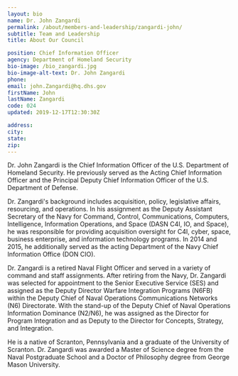 ```yaml
---
layout: bio
name: Dr. John Zangardi
permalink: /about/members-and-leadership/zangardi-john/
subtitle: Team and Leadership
title: About Our Council

position: Chief Information Officer
agency: Department of Homeland Security
bio-image: /bio_zangardi.jpg
bio-image-alt-text: Dr. John Zangardi
phone:
email: john.Zangardi@hq.dhs.gov
firstName: John
lastName: Zangardi
code: 024
updated: 2019-12-17T12:30:30Z

address:
city:
state:
zip: 
---
```

Dr. John Zangardi is the Chief Information Officer of the U.S. Department of Homeland Security. He previously served as the Acting Chief Information Officer and the Principal Deputy Chief Information Officer of the U.S. Department of Defense.

Dr. Zangardi's background includes acquisition, policy, legislative affairs, resourcing, and operations. In his assignment as the Deputy Assistant Secretary of the Navy for Command, Control, Communications, Computers, Intelligence, Information Operations, and Space (DASN C4I, IO, and Space), he was responsible for providing acquisition oversight for C4I, cyber, space, business enterprise, and information technology programs. In 2014 and 2015, he additionally served as the acting Department of the Navy Chief Information Office (DON CIO).

Dr. Zangardi is a retired Naval Flight Officer and served in a variety of command and staff assignments. After retiring from the Navy, Dr. Zangardi was selected for appointment to the Senior Executive Service (SES) and assigned as the Deputy Director Warfare Integration Programs (N6FB) within the Deputy Chief of Naval Operations Communications Networks (N6) Directorate. With the stand-up of the Deputy Chief of Naval Operations Information Dominance (N2/N6), he was assigned as the Director for Program Integration and as Deputy to the Director for Concepts, Strategy, and Integration.

He is a native of Scranton, Pennsylvania and a graduate of the University of Scranton. Dr. Zangardi was awarded a Master of Science degree from the Naval Postgraduate School and a Doctor of Philosophy degree from George Mason University.
